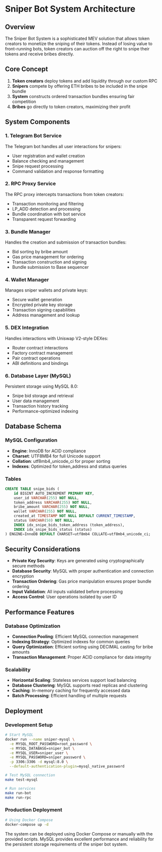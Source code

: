 # Sniper Bot System Architecture

## Overview

The Sniper Bot System is a sophisticated MEV solution that allows token creators to monetize the sniping of their tokens. Instead of losing value to front-running bots, token creators can auction off the right to snipe their tokens and receive bribes directly.

## Core Concept

1. **Token creators** deploy tokens and add liquidity through our custom RPC
2. **Snipers** compete by offering ETH bribes to be included in the snipe bundle
3. **System** constructs ordered transaction bundles ensuring fair competition
4. **Bribes** go directly to token creators, maximizing their profit

## System Components

### 1. Telegram Bot Service
The Telegram bot handles all user interactions for snipers:
- User registration and wallet creation
- Balance checking and management
- Snipe request processing
- Command validation and response formatting

### 2. RPC Proxy Service
The RPC proxy intercepts transactions from token creators:
- Transaction monitoring and filtering
- LP_ADD detection and processing
- Bundle coordination with bot service
- Transparent request forwarding

### 3. Bundle Manager
Handles the creation and submission of transaction bundles:
- Bid sorting by bribe amount
- Gas price management for ordering
- Transaction construction and signing
- Bundle submission to Base sequencer

### 4. Wallet Manager
Manages sniper wallets and private keys:
- Secure wallet generation
- Encrypted private key storage
- Transaction signing capabilities
- Address management and lookup

### 5. DEX Integration
Handles interactions with Uniswap V2-style DEXes:
- Router contract interactions
- Factory contract management
- Pair contract operations
- ABI definitions and bindings

### 6. Database Layer (MySQL)
Persistent storage using MySQL 8.0:
- Snipe bid storage and retrieval
- User data management
- Transaction history tracking
- Performance-optimized indexing

## Database Schema

### MySQL Configuration
- **Engine**: InnoDB for ACID compliance
- **Charset**: UTF8MB4 for full Unicode support
- **Collation**: utf8mb4_unicode_ci for proper sorting
- **Indexes**: Optimized for token_address and status queries

### Tables
```sql
CREATE TABLE snipe_bids (
    id BIGINT AUTO_INCREMENT PRIMARY KEY,
    user_id VARCHAR(255) NOT NULL,
    token_address VARCHAR(255) NOT NULL,
    bribe_amount VARCHAR(255) NOT NULL,
    wallet VARCHAR(255) NOT NULL,
    created_at TIMESTAMP NOT NULL DEFAULT CURRENT_TIMESTAMP,
    status VARCHAR(50) NOT NULL,
    INDEX idx_snipe_bids_token_address (token_address),
    INDEX idx_snipe_bids_status (status)
) ENGINE=InnoDB DEFAULT CHARSET=utf8mb4 COLLATE=utf8mb4_unicode_ci;
```

## Security Considerations

- **Private Key Security**: Keys are generated using cryptographically secure methods
- **Database Security**: MySQL with proper authentication and connection encryption
- **Transaction Ordering**: Gas price manipulation ensures proper bundle ordering
- **Input Validation**: All inputs validated before processing
- **Access Control**: User operations isolated by user ID

## Performance Features

### Database Optimization
- **Connection Pooling**: Efficient MySQL connection management
- **Indexing Strategy**: Optimized indexes for common queries
- **Query Optimization**: Efficient sorting using DECIMAL casting for bribe amounts
- **Transaction Management**: Proper ACID compliance for data integrity

### Scalability
- **Horizontal Scaling**: Stateless services support load balancing
- **Database Clustering**: MySQL supports read replicas and clustering
- **Caching**: In-memory caching for frequently accessed data
- **Batch Processing**: Efficient handling of multiple requests

## Deployment

### Development Setup
```bash
# Start MySQL
docker run --name sniper-mysql \
  -e MYSQL_ROOT_PASSWORD=root_password \
  -e MYSQL_DATABASE=sniper_bot \
  -e MYSQL_USER=sniper_user \
  -e MYSQL_PASSWORD=sniper_password \
  -p 3306:3306 -d mysql:8.0 \
  --default-authentication-plugin=mysql_native_password

# Test MySQL connection
make test-mysql

# Run services
make run-bot
make run-rpc
```

### Production Deployment
```bash
# Using Docker Compose
docker-compose up -d
```

The system can be deployed using Docker Compose or manually with the provided scripts. MySQL provides excellent performance and reliability for the persistent storage requirements of the sniper bot system. 